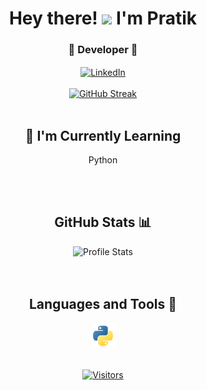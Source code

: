 <div align="center">
  <h1>Hey there! <img src="https://raw.githubusercontent.com/MartinHeinz/MartinHeinz/master/wave.gif" width="30px"> I'm Pratik</h1>
  <h3>🚀 Developer 🌟</h3>
</div>

<div align="center">
<!--   Linkedin -->
  <a href="https://www.linkedin.com/in/pratik-patil-908a20337/" target="_blank">
    <img align="center" src="https://img.icons8.com/color/48/000000/linkedin.png" alt="LinkedIn" width="40" />
  </a>
  
</div>

<br />

<div align="center">
<a href="https://git.io/streak-stats"><img src="https://github-readme-streak-stats.herokuapp.com?user=pranali18-Ai&hide_current_streak=true&hide_longest_streak=true&card_width=200&theme=tokyonight" alt="GitHub Streak" /></a>
</div>

<br />

<div align="center">
  <h2>🌱 I'm Currently Learning</h2>
  <p>Python</p>
</div>

<br />


<br />

<div align="center">
  <h2>GitHub Stats 📊</h2>
  <img src="https://github-readme-stats.vercel.app/api?username=pratikpatil-ai&show_icons=true&theme=tokyonight" alt="Profile Stats" />
</div>

<br />


<br/>
<div align="center">
  <h2>Languages and Tools 🔧</h2>
  <p align="center">
   <img src="https://raw.githubusercontent.com/devicons/devicon/master/icons/python/python-original.svg" alt="python" width="40" height="40"/> </a> <a href="https://reactjs.org/" target="_blank" rel="noreferrer"/> 
 
     
  </p>
</div>
<div align="center" >
  
 <br />
  <img src="https://visitor-badge.laobi.icu/badge?page_id=pranali18-Ai.pranali18-Ai" alt="Visitors" width="100" height="35" />
</div>

